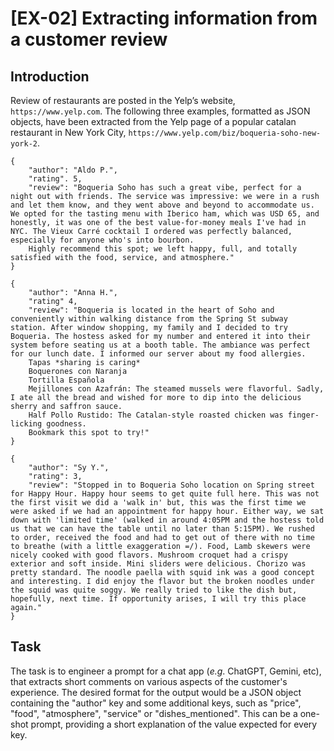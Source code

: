 # [EX-02] Extracting information from a customer review

## Introduction

Review of restaurants are posted in the Yelp’s website, `https://www.yelp.com`. The following three examples, formatted as JSON objects, have been extracted from the Yelp page of a popular catalan restaurant in New York City, `https://www.yelp.com/biz/boqueria-soho-new-york-2`.

```
{
	"author": "Aldo P.",
	"rating". 5,
	"review": "Boqueria Soho has such a great vibe, perfect for a night out with friends. The service was impressive: we were in a rush and let them know, and they went above and beyond to accommodate us. We opted for the tasting menu with Iberico ham, which was USD 65, and honestly, it was one of the best value-for-money meals I've had in NYC. The Vieux Carré cocktail I ordered was perfectly balanced, especially for anyone who's into bourbon.
	Highly recommend this spot; we left happy, full, and totally satisfied with the food, service, and atmosphere."
}

{
	"author": "Anna H.",
	"rating" 4,
	"review": "Boqueria is located in the heart of Soho and conveniently within walking distance from the Spring St subway station. After window shopping, my family and I decided to try Boqueria. The hostess asked for my number and entered it into their system before seating us at a booth table. The ambiance was perfect for our lunch date. I informed our server about my food allergies.
	Tapas *sharing is caring* 
	Boquerones con Naranja
	Tortilla Española
	Mejillones con Azafrán: The steamed mussels were flavorful. Sadly, I ate all the bread and wished for more to dip into the delicious sherry and saffron sauce.
	Half Pollo Rustido: The Catalan-style roasted chicken was finger-licking goodness.
	Bookmark this spot to try!"
}

{
	"author": "Sy Y.",
	"rating": 3,
	"review": "Stopped in to Boqueria Soho location on Spring street for Happy Hour. Happy hour seems to get quite full here. This was not the first visit we did a 'walk in' but, this was the first time we were asked if we had an appointment for happy hour. Either way, we sat down with 'limited time' (walked in around 4:05PM and the hostess told us that we can have the table until no later than 5:15PM). We rushed to order, received the food and had to get out of there with no time to breathe (with a little exaggeration =/). Food, Lamb skewers were nicely cooked with good flavors. Mushroom croquet had a crispy exterior and soft inside. Mini sliders were delicious. Chorizo was pretty standard. The noodle paella with squid ink was a good concept and interesting. I did enjoy the flavor but the broken noodles under the squid was quite soggy. We really tried to like the dish but, hopefully, next time. If opportunity arises, I will try this place again."
}
```

## Task

The task is to engineer a prompt for a chat app (*e.g*. ChatGPT, Gemini, etc), that extracts short comments on various aspects of the customer's experience. The desired format for the output would be a JSON object containing the "author" key and some additional keys, such as "price", "food", "atmosphere", "service" or "dishes_mentioned". This can be a one-shot prompt, providing a short explanation of the value expected for every key.

